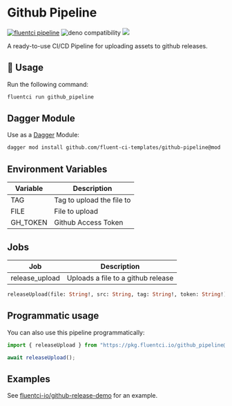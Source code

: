 # Github Pipeline

[![fluentci pipeline](https://img.shields.io/badge/dynamic/json?label=pkg.fluentci.io&labelColor=%23000&color=%23460cf1&url=https%3A%2F%2Fapi.fluentci.io%2Fv1%2Fpipeline%2Fgithub_pipeline&query=%24.version)](https://pkg.fluentci.io/github_pipeline)
![deno compatibility](https://shield.deno.dev/deno/^1.37)
[![](https://img.shields.io/codecov/c/gh/fluent-ci-templates/github-pipeline)](https://codecov.io/gh/fluent-ci-templates/github-pipeline)

A ready-to-use CI/CD Pipeline for uploading assets to github releases.

## 🚀 Usage

Run the following command:

```bash
fluentci run github_pipeline
```

## Dagger Module

Use as a [Dagger](https://dagger.io) Module:

```bash
dagger mod install github.com/fluent-ci-templates/github-pipeline@mod
```

## Environment Variables

| Variable              | Description                   |
|-----------------------|-------------------------------|
| TAG                   | Tag to upload the file to     |
| FILE                  | File to upload                |
| GH_TOKEN              | Github Access Token           |


## Jobs

| Job            | Description                                                |
|----------------|------------------------------------------------------------|
| release_upload | Uploads a file to a github release                         |

```graphql
releaseUpload(file: String!, src: String, tag: String!, token: String!): String
```

## Programmatic usage

You can also use this pipeline programmatically:

```typescript
import { releaseUpload } from "https://pkg.fluentci.io/github_pipeline@v0.3.0/mod.ts";

await releaseUpload();
```

## Examples

See [fluentci-io/github-release-demo](https://github.com/fluentci-io/github-release-demo) for an example.